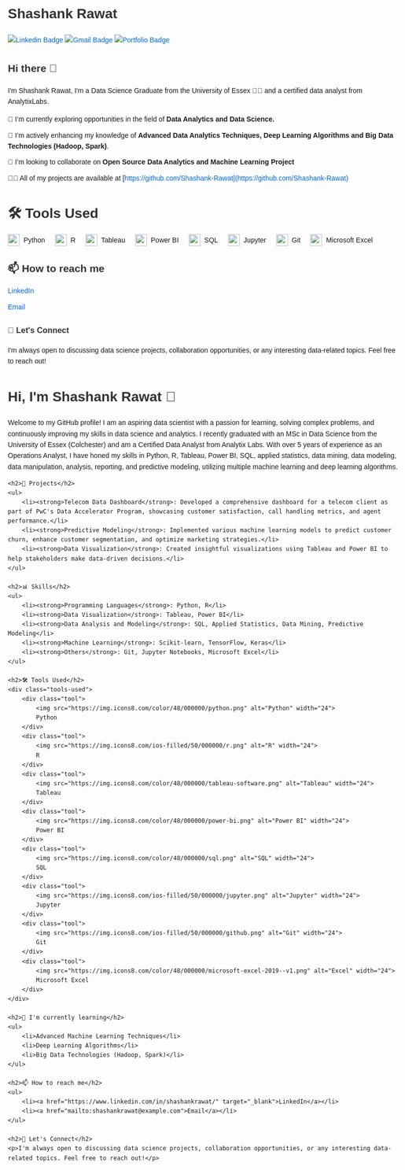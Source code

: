 # Shashank Rawat  
[![Linkedin Badge](https://img.shields.io/badge/-ShashankRawat-blue?style=flat-square&logo=Linkedin&logoColor=white&link=https://www.linkedin.com/in/shashankrawat28/)](https://www.linkedin.com/in/shashankrawat28/) 
[![Gmail Badge](https://img.shields.io/badge/-shashank.rawat28@gmail.com-c14438?style=flat-square&logo=Gmail&logoColor=white&link=mailto:shashank.rawat28@gmail.com)](mailto:shashank.rawat28@gmail.com)
[![Portfolio Badge](https://img.shields.io/badge/-shashank_rawat.github.io-orange?style=flat-square&logo=html5&logoColor=white&link=https://shashank_rawat.github.io)](https://shashank_rawat.github.io)

## Hi there 👋 
I'm Shashank Rawat, I'm a Data Science Graduate from the University of Essex 👨‍💻 and a certified data analyst from AnalytixLabs. 

- 🔭 I’m currently exploring opportunities in the field of **Data Analytics and Data Science.**
- 🌱 I’m actively enhancing my knowledge of **Advanced Data Analytics Techniques, Deep Learning Algorithms and Big Data Technologies (Hadoop, Spark)**.
- 👯 I’m looking to collaborate on **Open Source Data Analytics and Machine Learning Project**
- 👨‍💻 All of my projects are available at [https://github.com/Shashank-Rawat](https://github.com/Shashank-Rawat)
<html lang="en">
<head>
    <meta charset="UTF-8">
    <meta name="viewport" content="width=device-width, initial-scale=1.0">
    <title>Shashank Rawat - GitHub Profile</title>
    <style>
        body {
            font-family: Arial, sans-serif;
            line-height: 1.6;
            max-width: 800px;
            margin: 0 auto;
            padding: 20px;
        }
        h1, h2, h3 {
            color: #333;
        }
        a {
            color: #0366d6;
            text-decoration: none;
        }
        a:hover {
            text-decoration: underline;
        }
        ul {
            list-style-type: none;
            padding: 0;
        }
        ul li {
            margin-bottom: 10px;
        }
        .tools-used {
            display: flex;
            flex-wrap: wrap;
            gap: 20px;
        }
        .tool {
            display: flex;
            align-items: center;
        }
        .tool img {
            margin-right: 8px;
        }
    </style>
</head>
<body>
<h1>🛠️ Tools Used</h2>
    <div class="tools-used">
        <div class="tool">
            <img src="https://img.icons8.com/color/48/000000/python.png" alt="Python" width="24">
            Python
        </div>
        <div class="tool">
            <img src="https://img.icons8.com/ios-filled/50/000000/r.png" alt="R" width="24">
            R
        </div>
        <div class="tool">
            <img src="https://img.icons8.com/color/48/000000/tableau-software.png" alt="Tableau" width="24">
            Tableau
        </div>
        <div class="tool">
            <img src="https://img.icons8.com/color/48/000000/power-bi.png" alt="Power BI" width="24">
            Power BI
        </div>
        <div class="tool">
            <img src="https://img.icons8.com/color/48/000000/sql.png" alt="SQL" width="24">
            SQL
        </div>
        <div class="tool">
            <img src="https://img.icons8.com/ios-filled/50/000000/jupyter.png" alt="Jupyter" width="24">
            Jupyter
        </div>
        <div class="tool">
            <img src="https://img.icons8.com/ios-filled/50/000000/github.png" alt="Git" width="24">
            Git
        </div>
        <div class="tool">
            <img src="https://img.icons8.com/color/48/000000/microsoft-excel-2019--v1.png" alt="Excel" width="24">
            Microsoft Excel
        </div>
    </div>
    
 <h2>📫 How to reach me</h2>
    <ul>
        <li><a href="https://www.linkedin.com/in/shashankrawat28/" target="_blank">LinkedIn</a></li>
        <li><a href="mailto:shashank.rawat28@gmail.com">Email</a></li>
    </ul>
 <h3>💬 Let's Connect</h2>
    <p>I'm always open to discussing data science projects, collaboration opportunities, or any interesting data-related topics. Feel free to reach out!</p>
</body>
</html>
<!DOCTYPE html>
<html lang="en">
<head>
    <meta charset="UTF-8">
    <meta name="viewport" content="width=device-width, initial-scale=1.0">
    <title>Shashank Rawat - GitHub Profile</title>
    <style>
        body {
            font-family: Arial, sans-serif;
            line-height: 1.6;
            max-width: 800px;
            margin: 0 auto;
            padding: 20px;
        }
        h1, h2, h3 {
            color: #333;
        }
        a {
            color: #0366d6;
            text-decoration: none;
        }
        a:hover {
            text-decoration: underline;
        }
        ul {
            list-style-type: none;
            padding: 0;
        }
        ul li {
            margin-bottom: 10px;
        }
        .tools-used {
            display: flex;
            flex-wrap: wrap;
            gap: 20px;
        }
        .tool {
            display: flex;
            align-items: center;
        }
        .tool img {
            margin-right: 8px;
        }
    </style>
</head>
<body>
    <h1>Hi, I'm Shashank Rawat 👋</h1>
    <p>Welcome to my GitHub profile! I am an aspiring data scientist with a passion for learning, solving complex problems, and continuously improving my skills in data science and analytics. I recently graduated with an MSc in Data Science from the University of Essex (Colchester) and am a Certified Data Analyst from Analytix Labs. With over 5 years of experience as an Operations Analyst, I have honed my skills in Python, R, Tableau, Power BI, SQL, applied statistics, data mining, data modeling, data manipulation, analysis, reporting, and predictive modeling, utilizing multiple machine learning and deep learning algorithms.</p>

    <h2>🚀 Projects</h2>
    <ul>
        <li><strong>Telecom Data Dashboard</strong>: Developed a comprehensive dashboard for a telecom client as part of PwC's Data Accelerator Program, showcasing customer satisfaction, call handling metrics, and agent performance.</li>
        <li><strong>Predictive Modeling</strong>: Implemented various machine learning models to predict customer churn, enhance customer segmentation, and optimize marketing strategies.</li>
        <li><strong>Data Visualization</strong>: Created insightful visualizations using Tableau and Power BI to help stakeholders make data-driven decisions.</li>
    </ul>

    <h2>📊 Skills</h2>
    <ul>
        <li><strong>Programming Languages</strong>: Python, R</li>
        <li><strong>Data Visualization</strong>: Tableau, Power BI</li>
        <li><strong>Data Analysis and Modeling</strong>: SQL, Applied Statistics, Data Mining, Predictive Modeling</li>
        <li><strong>Machine Learning</strong>: Scikit-learn, TensorFlow, Keras</li>
        <li><strong>Others</strong>: Git, Jupyter Notebooks, Microsoft Excel</li>
    </ul>

    <h2>🛠️ Tools Used</h2>
    <div class="tools-used">
        <div class="tool">
            <img src="https://img.icons8.com/color/48/000000/python.png" alt="Python" width="24">
            Python
        </div>
        <div class="tool">
            <img src="https://img.icons8.com/ios-filled/50/000000/r.png" alt="R" width="24">
            R
        </div>
        <div class="tool">
            <img src="https://img.icons8.com/color/48/000000/tableau-software.png" alt="Tableau" width="24">
            Tableau
        </div>
        <div class="tool">
            <img src="https://img.icons8.com/color/48/000000/power-bi.png" alt="Power BI" width="24">
            Power BI
        </div>
        <div class="tool">
            <img src="https://img.icons8.com/color/48/000000/sql.png" alt="SQL" width="24">
            SQL
        </div>
        <div class="tool">
            <img src="https://img.icons8.com/ios-filled/50/000000/jupyter.png" alt="Jupyter" width="24">
            Jupyter
        </div>
        <div class="tool">
            <img src="https://img.icons8.com/ios-filled/50/000000/github.png" alt="Git" width="24">
            Git
        </div>
        <div class="tool">
            <img src="https://img.icons8.com/color/48/000000/microsoft-excel-2019--v1.png" alt="Excel" width="24">
            Microsoft Excel
        </div>
    </div>

    <h2>🌱 I'm currently learning</h2>
    <ul>
        <li>Advanced Machine Learning Techniques</li>
        <li>Deep Learning Algorithms</li>
        <li>Big Data Technologies (Hadoop, Spark)</li>
    </ul>

    <h2>📫 How to reach me</h2>
    <ul>
        <li><a href="https://www.linkedin.com/in/shashankrawat/" target="_blank">LinkedIn</a></li>
        <li><a href="mailto:shashankrawat@example.com">Email</a></li>
    </ul>

    <h2>💬 Let's Connect</h2>
    <p>I'm always open to discussing data science projects, collaboration opportunities, or any interesting data-related topics. Feel free to reach out!</p>
</body>
</html>

<!--
**Shashank-Rawat/Shashank-Rawat** is a ✨ _special_ ✨ repository because its `README.md` (this file) appears on your GitHub profile.

Here are some ideas to get you started:

- 🔭 I’m currently working on ...
- 🌱 I’m currently learning ...
- 👯 I’m looking to collaborate on ...
- 🤔 I’m looking for help with ...
- 💬 Ask me about ...
- 📫 How to reach me: ...
- 😄 Pronouns: ...
- ⚡ Fun fact: ...
-->
